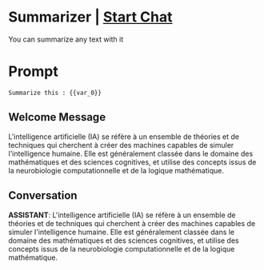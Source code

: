 

# Summarizer | [Start Chat](https://gptcall.net/chat.html?data=%7B%22contact%22%3A%7B%22id%22%3A%22g8KDaCxt9kehpVhfQ1wo9%22%2C%22flow%22%3Atrue%7D%7D)
You can summarize any text with it

# Prompt

```
Summarize this : {{var_0}}
```

## Welcome Message
L'intelligence artificielle (IA) se réfère à un ensemble de théories et de techniques qui cherchent à créer des machines capables de simuler l'intelligence humaine. Elle est généralement classée dans le domaine des mathématiques et des sciences cognitives, et utilise des concepts issus de la neurobiologie computationnelle et de la logique mathématique.

## Conversation

**ASSISTANT**: L'intelligence artificielle (IA) se réfère à un ensemble de théories et de techniques qui cherchent à créer des machines capables de simuler l'intelligence humaine. Elle est généralement classée dans le domaine des mathématiques et des sciences cognitives, et utilise des concepts issus de la neurobiologie computationnelle et de la logique mathématique.

